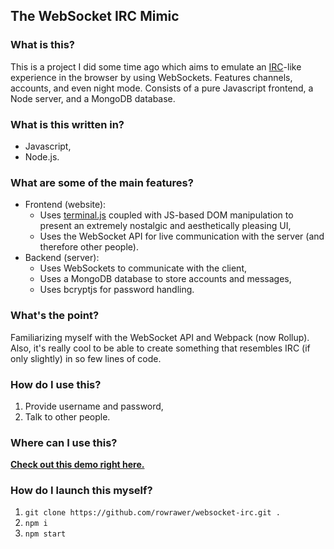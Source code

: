## The WebSocket IRC Mimic
### What is this?
This is a project I did some time ago which aims to emulate an [IRC](https://en.wikipedia.org/wiki/Internet_Relay_Chat)-like experience in the browser by using WebSockets. Features channels, accounts, and even night mode. Consists of a pure Javascript frontend, a Node server, and a MongoDB database.

### What is this written in?
- Javascript,
- Node.js.

### What are some of the main features?
- Frontend (website):
	* Uses [terminal.js](https://github.com/eosterberg/terminaljs) coupled with JS-based DOM manipulation to present an extremely nostalgic and aesthetically pleasing UI,
	* Uses the WebSocket API for live communication with the server (and therefore other people).
- Backend (server):
	* Uses WebSockets to communicate with the client,
	* Uses a MongoDB database to store accounts and messages,
	* Uses bcryptjs for password handling.

### What's the point?
Familiarizing myself with the WebSocket API and Webpack (now Rollup). Also, it's really cool to be able to create something that resembles IRC (if only slightly) in so few lines of code.

### How do I use this?
1. Provide username and password,
2. Talk to other people.

### Where can I use this?
**[Check out this demo right here.](https://rowrawer.cf:5421/)**

### How do I launch this myself?
1. `git clone https://github.com/rowrawer/websocket-irc.git .`
2. `npm i`
3. `npm start`
